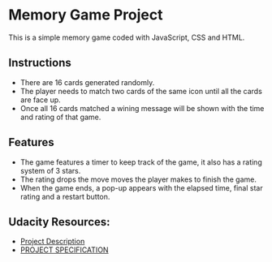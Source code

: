 # Memory Game Project

This is a simple memory game coded with JavaScript, CSS and HTML.

## Instructions

- There are 16 cards generated randomly.
- The player needs to match two cards of the same icon until all the cards are face up.
- Once all 16 cards matched a wining message will be shown with the time and rating of that game.

## Features 

- The game features a timer to keep track of the game, it also has a rating system of 3 stars.
- The rating drops the move moves the player makes to finish the game.
- When the game ends, a pop-up appears with the elapsed time, final star rating and a restart button.

## Udacity Resources:
- [Project Description](https://classroom.udacity.com/nanodegrees/nd001/parts/3d3d1bdc-316b-46c2-bdcf-b713c82804da/modules/677caa06-55d6-444e-a853-08627c5516a7/lessons/4227cbf4-f6ce-4798-a7e5-b1ce3b9e7c33/concepts/0a38769e-8e23-4e3f-9482-d8d1aa80fbb6)
- [PROJECT SPECIFICATION](https://review.udacity.com/#!/rubrics/591/view)
